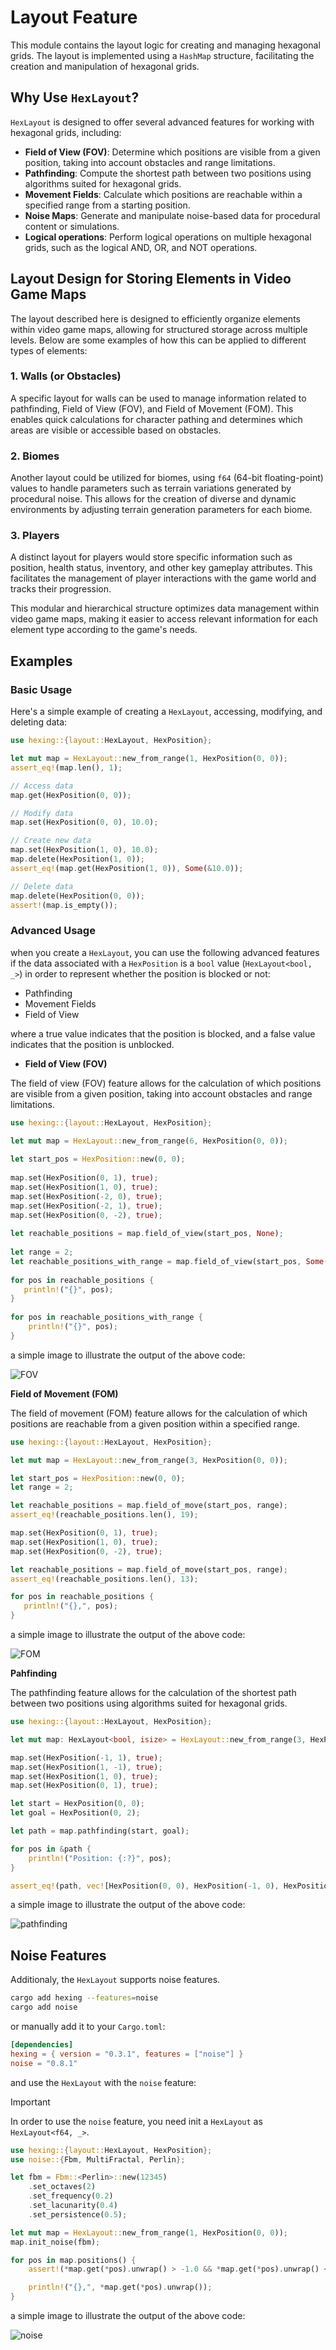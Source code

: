 # Layout Feature

This module contains the layout logic for creating and managing hexagonal grids. The layout is implemented using a `HashMap` structure, facilitating the creation and manipulation of hexagonal grids.

## Why Use `HexLayout`?

`HexLayout` is designed to offer several advanced features for working with hexagonal grids, including:

- **Field of View (FOV)**: Determine which positions are visible from a given position, taking into account obstacles and range limitations.
- **Pathfinding**: Compute the shortest path between two positions using algorithms suited for hexagonal grids.
- **Movement Fields**: Calculate which positions are reachable within a specified range from a starting position.
- **Noise Maps**: Generate and manipulate noise-based data for procedural content or simulations.
- **Logical operations**: Perform logical operations on multiple hexagonal grids, such as the logical AND, OR, and NOT operations.

## Layout Design for Storing Elements in Video Game Maps

The layout described here is designed to efficiently organize elements within video game maps, allowing for structured storage across multiple levels. Below are some examples of how this can be applied to different types of elements:

### 1. **Walls (or Obstacles)**
A specific layout for walls can be used to manage information related to pathfinding, Field of View (FOV), and Field of Movement (FOM). This enables quick calculations for character pathing and determines which areas are visible or accessible based on obstacles.

### 2. **Biomes**
Another layout could be utilized for biomes, using `f64` (64-bit floating-point) values to handle parameters such as terrain variations generated by procedural noise. This allows for the creation of diverse and dynamic environments by adjusting terrain generation parameters for each biome.

### 3. **Players**
A distinct layout for players would store specific information such as position, health status, inventory, and other key gameplay attributes. This facilitates the management of player interactions with the game world and tracks their progression.

This modular and hierarchical structure optimizes data management within video game maps, making it easier to access relevant information for each element type according to the game's needs.

## Examples

### Basic Usage

Here's a simple example of creating a `HexLayout`, accessing, modifying, and deleting data:

```rust
use hexing::{layout::HexLayout, HexPosition};

let mut map = HexLayout::new_from_range(1, HexPosition(0, 0));
assert_eq!(map.len(), 1);

// Access data
map.get(HexPosition(0, 0));

// Modify data
map.set(HexPosition(0, 0), 10.0);

// Create new data
map.set(HexPosition(1, 0), 10.0);
map.delete(HexPosition(1, 0));
assert_eq!(map.get(HexPosition(1, 0)), Some(&10.0));

// Delete data
map.delete(HexPosition(0, 0));
assert!(map.is_empty());
```

### Advanced Usage

when you create a `HexLayout`, you can use the following advanced features if the data associated with a `HexPosition` is a `bool` value (`HexLayout<bool, _>`) in order to represent whether the position is blocked or not:

- Pathfinding
- Movement Fields
- Field of View

where a true value indicates that the position is blocked, and a false value indicates that the position is unblocked.

- **Field of View (FOV)**

The field of view (FOV) feature allows for the calculation of which positions are visible from a given position, taking into account obstacles and range limitations.

```rust
use hexing::{layout::HexLayout, HexPosition};

let mut map = HexLayout::new_from_range(6, HexPosition(0, 0));
    
let start_pos = HexPosition::new(0, 0);
    
map.set(HexPosition(0, 1), true);
map.set(HexPosition(1, 0), true);
map.set(HexPosition(-2, 0), true);
map.set(HexPosition(-2, 1), true);
map.set(HexPosition(0, -2), true);
    
let reachable_positions = map.field_of_view(start_pos, None);
    
let range = 2;
let reachable_positions_with_range = map.field_of_view(start_pos, Some(range));
    
for pos in reachable_positions {
   println!("{}", pos);
}
    
for pos in reachable_positions_with_range {
    println!("{}", pos);
}
```

a simple image to illustrate the output of the above code:

![FOV](./assets/fov.png)

**Field of Movement (FOM)**

The field of movement (FOM) feature allows for the calculation of which positions are reachable from a given position within a specified range.

```rust
use hexing::{layout::HexLayout, HexPosition};

let mut map = HexLayout::new_from_range(3, HexPosition(0, 0));

let start_pos = HexPosition::new(0, 0);
let range = 2;

let reachable_positions = map.field_of_move(start_pos, range);
assert_eq!(reachable_positions.len(), 19);

map.set(HexPosition(0, 1), true);
map.set(HexPosition(1, 0), true);
map.set(HexPosition(0, -2), true);

let reachable_positions = map.field_of_move(start_pos, range);
assert_eq!(reachable_positions.len(), 13);

for pos in reachable_positions {
   println!("{},", pos);
}
```

a simple image to illustrate the output of the above code:

![FOM](./assets/fom.png)

**Pahfinding**

The pathfinding feature allows for the calculation of the shortest path between two positions using algorithms suited for hexagonal grids.

```rust
use hexing::{layout::HexLayout, HexPosition};

let mut map: HexLayout<bool, isize> = HexLayout::new_from_range(3, HexPosition(0, 0));

map.set(HexPosition(-1, 1), true);
map.set(HexPosition(1, -1), true);
map.set(HexPosition(1, 0), true);
map.set(HexPosition(0, 1), true);

let start = HexPosition(0, 0);
let goal = HexPosition(0, 2);

let path = map.pathfinding(start, goal);

for pos in &path {
    println!("Position: {:?}", pos);
}

assert_eq!(path, vec![HexPosition(0, 0), HexPosition(-1, 0), HexPosition(-2, 1), HexPosition(-2, 2), HexPosition(-1, 2), HexPosition(0, 2)]);
```

a simple image to illustrate the output of the above code:

![pathfinding](./assets/pathfinding.png)

## Noise Features

Additionaly, the `HexLayout` supports noise features.

```bash
cargo add hexing --features=noise
cargo add noise
```

or manually add it to your `Cargo.toml`:

```toml
[dependencies]
hexing = { version = "0.3.1", features = ["noise"] }
noise = "0.8.1"
```

and use the `HexLayout` with the `noise` feature:

> [!IMPORTANT]
> In order to use the `noise` feature, you need init a `HexLayout` as `HexLayout<f64, _>`.

```rust
use hexing::{layout::HexLayout, HexPosition};
use noise::{Fbm, MultiFractal, Perlin};

let fbm = Fbm::<Perlin>::new(12345)
    .set_octaves(2)
    .set_frequency(0.2)
    .set_lacunarity(0.4)
    .set_persistence(0.5);

let mut map = HexLayout::new_from_range(1, HexPosition(0, 0));
map.init_noise(fbm);

for pos in map.positions() {
    assert!(*map.get(*pos).unwrap() > -1.0 && *map.get(*pos).unwrap() < 1.0);

    println!("{},", *map.get(*pos).unwrap());
}
```

a simple image to illustrate the output of the above code:

![noise](./assets/noise.png)
